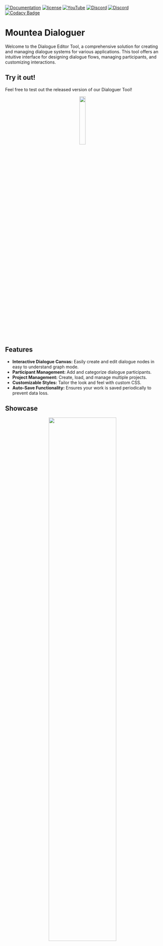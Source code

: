 [![Documentation](https://img.shields.io/badge/documentation-github?style=flat&logo=GitHub&labelColor=5a5a5a&color=98c510)](https://github.com/Mountea-Framework/MounteaDialoguer/wiki)
[![license](https://img.shields.io/badge/license-Apache%20License%20++-99c711?labelColor=555555&style=flat&link=https://github.com/Mountea-Framework/MounteaDialoguer/blob/master/LICENSE)](https://github.com/Mountea-Framework/MounteaDialoguer/blob/master/LICENSE)
[![YouTube](https://img.shields.io/badge/YouTube-Subscribe-red?style=flat&logo=youtube)](https://www.youtube.com/@mounteaframework)
[![Discord](https://badgen.net/discord/online-members/2vXWEEN?label=&logoColor=ffffff&color=7389D8&icon=discord)](https://discord.com/invite/2vXWEEN)
[![Discord](https://badgen.net/discord/members/2vXWEEN?label=&logo=discord&logoColor=ffffff&color=7389D8&icon=discord)](https://discord.com/invite/2vXWEEN)
[![Codacy Badge](https://app.codacy.com/project/badge/Grade/1fd7e368d04e485086aceae2d2d0350d)](https://app.codacy.com/gh/Mountea-Framework/MounteaDialoguer/dashboard?utm_source=gh&utm_medium=referral&utm_content=&utm_campaign=Badge_grade)

# Mountea Dialoguer

Welcome to the Dialogue Editor Tool, a comprehensive solution for creating and managing dialogue systems for various applications. This tool offers an intuitive interface for designing dialogue flows, managing participants, and customizing interactions.

## Try it out!
Feel free to test out the released version of our Dialoguer Tool!
<p align="center" width="100%">
    <a href="https://mountea-framework.github.io/MounteaDialoguer/">
        <img width="20%" src="https://github.com/Mountea-Framework/MounteaInteractionSystem/assets/37410226/da51eced-84e4-4c96-a9ff-cd5a03055d64">
    </a>
</p>

## Features
- **Interactive Dialogue Canvas:** Easily create and edit dialogue nodes in easy to understand graph mode.
- **Participant Management:** Add and categorize dialogue participants.
- **Project Management:** Create, load, and manage multiple projects.
- **Customizable Styles:** Tailor the look and feel with custom CSS.
- **Auto-Save Functionality:** Ensures your work is saved periodically to prevent data loss.

## Showcase

<p align="center" width="100%">
     <img width="66%" src="https://github.com/user-attachments/assets/f8b90e96-f800-4722-be5f-57c8069979e2">
</p>

## Table of Contents
1. [Project Structure](#project-structure)
2. [Components Overview](#components-overview)
3. [Building the App](#building-the-app)
4. [Usage](#usage)
5. [Contributing](#contributing)
6. [License](#license)
7. [Acknowledgments](#acknowledgments)

## Project Structure

The project is organized in a way that separates components, hooks, and styles for better maintainability and scalability. Below is the structure of the project:

```
└── 📁src
    └── 📁base
        └── BaseNodesStyle.css
        └── BaseStyle.css
        └── ColorPalette.css
        └── ReactFlowOverride.css
    └── 📁components
        └── DialogueCanvas.js
        └── 📁dialogueEdges
            └── baseEdge.js
        └── DialogueEditor.js
        └── 📁dialogueNodes
            └── answerNode.js
            └── baseNode.js
            └── closeDialogueAutomaticNode.js
            └── closeDialogueNode.js
            └── jumpToNode.js
            └── leadNode.js
            └── startNode.js
        └── DialogueParticipants.js
        └── 📁editorComponents
            └── DialogueEditorCanvas.js
            └── DialogueEditorDetails.js
            └── DialogueEditorSettings.js
            └── DialogueEditorToolbar.js
            └── DialogueRow.js
            └── InfoModal.js
            └── ReportBug.js
            └── SpawnNewNode.js
        └── 📁general
            └── DialogueParticipantsHeader.js
            └── DialogueParticipantsList.js
            └── EditCategoryItem.js
            └── EditParticipantItem.js
            └── ParticipantCategoriesHeader.js
            └── ParticipantCategoriesList.js
        └── LandingPage.js
        └── LoadProject.js
        └── MobileView.js
        └── NewProject.js
        └── NewProjectDetails.js
        └── 📁objects
            └── Button.js
            └── Dropdown.js
            └── FileDrop.js
            └── Modal.js
            └── ReadOnlyText.js
            └── ScrollList.js
            └── ScrollListItem.js
            └── Slider.js
            └── Textblock.js
            └── TextInput.js
            └── Title.js
        └── ParticipantCategories.js
    └── 📁componentStyles
        └── DialogueCanvas.css
        └── DialogueEditor.css
        └── 📁dialogueNodes
            └── customNode.css
        └── DialogueParticipants.css
        └── 📁editorComponentStyles
            └── DialogueEditorCanvas.css
            └── DialogueEditorDetails.css
            └── DialogueEditorSettings.css
            └── DialogueEditorToolbar.css
        └── 📁editorObjects
            └── InfoModal.css
            └── ReportBug.css
        └── LandingPage.css
        └── LoadProject.css
        └── MobileView.css
        └── NewProject.css
        └── NewProjectDetails.css
        └── 📁objects
            └── Button.css
            └── Dropdown.css
            └── Modal.css
            └── ReadOnlyText.css
            └── ScrollList.css
            └── ScrollListItem.css
            └── Slider.css
            └── Textblock.css
            └── TextInput.css
            └── Title.css
        └── ParticipantCategories.css
    └── 📁config
        └── nodeForm.json
        └── projectDetails.json
    └── 📁contexts
        └── SelectionContext.js
    └── 📁helpers
        └── autoSaveHelpers.js
        └── debounce.js
        └── exportCategoriesHelper.js
        └── exportDialogueRowsHelper.js
        └── exportParticipantsHelper.js
        └── exportProjectHelper.js
        └── importCategoriesHelper.js
        └── importParticipantsHelper.js
        └── projectManager.js
        └── validationHelpers.js
    └── 📁hooks
        └── useAutoSave.js
        └── useAutoSaveNodesAndEdges.js
    └── 📁icons
        └── addIcon.svg
        └── bugReportIcon.svg
        └── deleteIcon.svg
        └── discordIcon.svg
        └── downloadIcon.svg
        └── editoIcon.svg
        └── favoriteIcon.svg
        └── helpIcon.svg
        └── redoIcon.svg
        └── removeIcon.svg
        └── searchIcon.svg
        └── settingsIcon.svg
        └── undoIcon.svg
        └── uploadIcon.svg
    └── App.css
    └── App.js
    └── App.test.js
    └── AppContext.js
    └── FileProvider.js
    └── index.css
    └── index.js
    └── indexedDB.js
    └── logo.svg
```

### Key Files and Folders

- **components/**: Contains all the React components used in the application.
  - **dialogueNodes/**: Components related to dialogue nodes such as `answerNode.js`, `baseNode.js`, etc.
  - **editorComponents/**: Components used in the dialogue editor like `DialogueEditorCanvas.js`, `DialogueEditorDetails.js`, etc.
  - **general/**: General components like `DialogueParticipantsHeader.js`, `DialogueParticipantsList.js`, etc.
  - **objects/**: Reusable UI components like buttons, dropdowns, modals, etc.
  - **DialogueCanvas.js**: The main container component for the dialogue canvas.
  - **DialogueEditor.js**: Main editor component.
  - **DialogueParticipants.js**: Manages dialogue participants.
  - **LandingPage.js**: The landing page component.
  - **LoadProject.js**: Component for loading existing projects.
  - **NewProject.js**: Component for creating a new project.
  - **NewProjectDetails.js**: Detailed view for configuring the new project.
  - **ParticipantCategories.js**: Manages participant categories.
- **componentStyles/**: CSS files for styling the components.
  - **editorComponentStyles/**: Styles for editor components.
  - **objects/**: Styles for UI components.
  - **dialogueNodes/**: Styles for dialogue nodes.
- **hooks/**: Custom React hooks.
  - **useAutoSave.js**: Hook that provides automatic saving functionality.
- **icons/**: SVG icons used in the application.
- **base/**: Base styles and CSS variables.

## Components Overview

The application is built with a variety of components organized into different categories for better maintainability and scalability. Here is an overview of the key components:

### Dialogue Nodes
- **answerNode.js**: Handles user answers in dialogues.
- **baseNode.js**: The base class for all dialogue nodes.
- **closeDialogueAutomaticNode.js**: Automatically closes the dialogue.
- **closeDialogueNode.js**: Manually closes the dialogue.
- **jumpToNode.js**: Jumps to a specific node in the dialogue.
- **leadNode.js**: Leads the conversation forward.
- **startNode.js**: The starting point of the dialogue.

### Editor Components
- **DialogueEditorCanvas.js**: The main canvas for editing dialogues.
- **DialogueEditorDetails.js**: Provides details for the dialogue editor.
- **DialogueEditorToolbar.js**: The toolbar with editing options.

### General Components
- **DialogueParticipantsHeader.js**: Header for the dialogue participants section.
- **DialogueParticipantsList.js**: List of dialogue participants.
- **EditCategoryItem.js**: Edit items in participant categories.
- **EditParticipantItem.js**: Edit individual participants.
- **ParticipantCategorierHeader.js**: Header for participant categories.
- **ParticipantCategoriesList.js**: List of participant categories.

### Objects
- **Button.js**: Reusable button component.
- **Dropdown.js**: Reusable dropdown component.
- **Modal.js**: Reusable modal component.
- **ScrollList.js**: Reusable scrollable list component.
- **ScrollListItem.js**: Items within the scrollable list.
- **TextInput.js**: Reusable text input component.
- **Title.js**: Reusable title component.

### Main Components
- **DialogueCanvas.js**: The main container component for the dialogue canvas.
- **DialogueEditor.js**: Main editor component for dialogues.
- **DialogueParticipants.js**: Manages dialogue participants.
- **LandingPage.js**: The landing page component.
- **LoadProject.js**: Component for loading existing projects.
- **NewProject.js**: Component for creating a new project.
- **NewProjectDetails.js**: Detailed view for configuring the new project.
- **ParticipantCategories.js**: Manages participant categories.


## Building the App

To build and run the app locally, follow these steps:

### Prerequisites

- Node.js (v14.0.0 or higher)
- npm (v6.0.0 or higher)

### Steps

1. **Clone the Repository**:
   ```sh
   git clone https://github.com/yourusername/dialogue-editor-tool.git
   ```

2. **Navigate to the Project Directory**:
   ```sh
   cd dialogue-editor-tool
   ```

3. **Install Dependencies**:
   ```sh
   npm install
   ```

4. **Start the Development Server**:
   ```sh
   npm start
   ```

   This will start the development server and open the app in your default browser. The app will automatically reload if you make changes to the code.

5. **Build the App for Production**:
   ```sh
   npm run build
   ```

   This will create a `build` folder with the production build of the app.

## Usage

### Creating a New Project

1. Open the app in your browser.
2. On the landing page, enter a project name and click "Continue".
3. Configure the project details, including participant categories and dialogue participants.
4. Click "Start" to begin working on the project.

### Loading an Existing Project

1. On the landing page, use the load project section to load an existing project from the list or upload a `.mnteadlg` file.

### Autosave

The app automatically saves the project data to local storage every time categories or participants are updated. This ensures that your work is not lost if you accidentally close the browser or navigate away from the app.

## Contributing

We welcome contributions! Please see our [CONTRIBUTING.md](CONTRIBUTING.md) for guidelines on how to get started.

## License

This project is licensed under the MIT License - see the [LICENSE](LICENSE) file for details.

## Acknowledgments

We appreciate the contributions from the open-source community and the following libraries that made this project possible:

- [React](https://reactjs.org/)
- [React Flow](https://reactflow.dev/)
- [React Transition Group](https://reactcommunity.org/react-transition-group/)
- [UUID](https://www.npmjs.com/package/uuid)
- [React ContentEditable](https://github.com/lovasoa/react-contenteditable)
- [React Tooltip](https://www.npmjs.com/package/react-tooltip)
- [JSZip](https://stuk.github.io/jszip/)
- [React Testing Library](https://testing-library.com/docs/react-testing-library/intro/)
- [Jest DOM](https://github.com/testing-library/jest-dom)
- [User Event](https://github.com/testing-library/user-event)
- [Web Vitals](https://github.com/GoogleChrome/web-vitals)
- [Google Fonts](https://fonts.google.com/)
- [Google Icons](https://fonts.google.com/icons)
